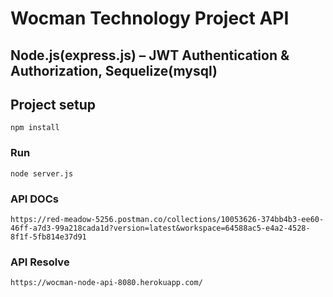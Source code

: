 # Wocman Technology Project API

## Node.js(express.js) – JWT Authentication & Authorization, Sequelize(mysql)

## Project setup
```
npm install
```

### Run
```
node server.js
```

### API DOCs
```
https://red-meadow-5256.postman.co/collections/10053626-374bb4b3-ee60-46ff-a7d3-99a218cada1d?version=latest&workspace=64588ac5-e4a2-4528-8f1f-5fb814e37d91
```

### API Resolve
```
https://wocman-node-api-8080.herokuapp.com/
```
